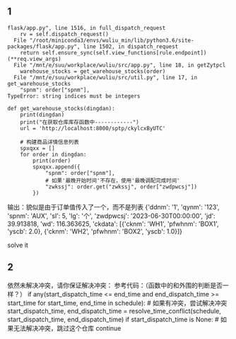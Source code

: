 ## 1
```
flask/app.py", line 1516, in full_dispatch_request
    rv = self.dispatch_request()
  File "/root/miniconda3/envs/wuliu_min/lib/python3.6/site-packages/flask/app.py", line 1502, in dispatch_request
    return self.ensure_sync(self.view_functions[rule.endpoint])(**req.view_args)
  File "/mnt/e/suu/workplace/wuliu/src/app.py", line 18, in getZytpcl
    warehouse_stocks = get_warehouse_stocks(order)
  File "/mnt/e/suu/workplace/wuliu/src/util.py", line 17, in get_warehouse_stocks
    "spnm": order["spnm"],
TypeError: string indices must be integers
```


```
def get_warehouse_stocks(dingdan):
    print(dingdan)
    print("在获取仓库库存函数中------------")
    url = 'http://localhost:8000/sptp/ckylcxByUTC'
    
    # 构建商品详情信息列表
    spxqxx = []
    for order in dingdan:
        print(order)
        spxqxx.append({
            "spnm": order["spnm"],
            # 如果'最晚开始时间'不存在，使用'最晚调配完成时间'
            "zwkssj": order.get("zwkssj", order["zwdpwcsj"])
        })
```

输出：貌似是由于订单值传入了一个，而不是列表
{'ddnm': '1', 'qynm': '123', 'spnm': 'AUX', 'sl': 5, 'lg': '个', 'zwdpwcsj': '2023-06-30T00:00:00', 'jd': 39.913818, 'wd': 116.363625, 'ckdata': [{'cknm': 'WH1', 'pfwhnm': 'BOX1', 'yscb': 2.0}, {'cknm': 'WH2', 'pfwhnm': 'BOX2', 'yscb': 1.0}]}

solve it


## 2

依然未解决冲突，请你保证解决冲突：
参考代码：（函数中的和外围的判断是否一样？）
 if any(start_dispatch_time <= end_time and end_dispatch_time >= start_time for start_time, end_time in schedule):
                # 如果有冲突，尝试解决冲突
                start_dispatch_time, end_dispatch_time = resolve_time_conflict(schedule, start_dispatch_time, end_dispatch_time)
                if start_dispatch_time is None:
                    # 如果无法解决冲突，跳过这个仓库
                    continue